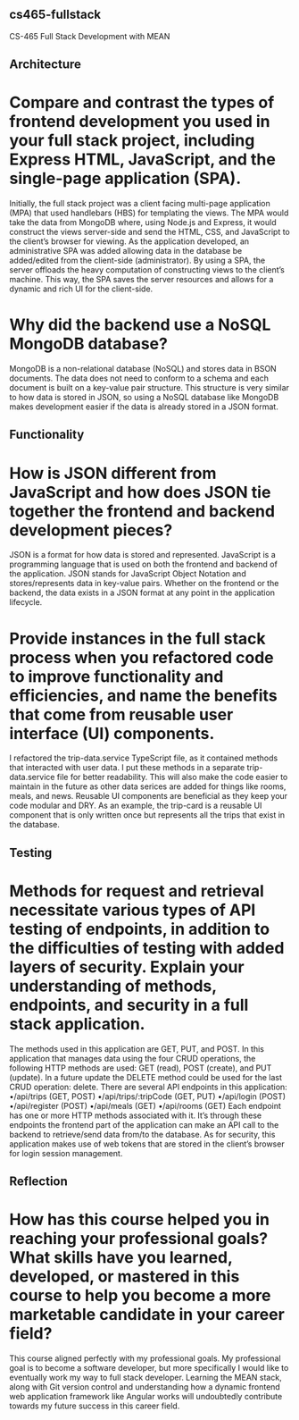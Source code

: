 ## cs465-fullstack
CS-465 Full Stack Development with MEAN


## Architecture
# Compare and contrast the types of frontend development you used in your full stack project, including Express HTML, JavaScript, and the single-page application (SPA).
Initially, the full stack project was a client facing multi-page application (MPA) that used handlebars (HBS) for templating the views. The MPA would take the data from MongoDB where, using Node.js and Express, it would construct the views server-side and send the HTML, CSS, and JavaScript to the client’s browser for viewing. As the application developed, an administrative SPA was added allowing data in the database be added/edited from the client-side (administrator). By using a SPA, the server offloads the heavy computation of constructing views to the client’s machine. This way, the SPA saves the server resources and allows for a dynamic and rich UI for the client-side.

# Why did the backend use a NoSQL MongoDB database?
MongoDB is a non-relational database (NoSQL) and stores data in BSON documents. The data does not need to conform to a schema and each document is built on a key-value pair structure. This structure is very similar to how data is stored in JSON, so using a NoSQL database like MongoDB makes development easier if the data is already stored in a JSON format.


## Functionality
# How is JSON different from JavaScript and how does JSON tie together the frontend and backend development pieces?
JSON is a format for how data is stored and represented. JavaScript is a programming language that is used on both the frontend and backend of the application. JSON stands for JavaScript Object Notation and stores/represents data in key-value pairs. Whether on the frontend or the backend, the data exists in a JSON format at any point in the application lifecycle.

# Provide instances in the full stack process when you refactored code to improve functionality and efficiencies, and name the benefits that come from reusable user interface (UI) components.
I refactored the trip-data.service TypeScript file, as it contained methods that interacted with user data. I put these methods in a separate trip-data.service file for better readability. This will also make the code easier to maintain in the future as other data serices are added for things like rooms, meals, and news. Reusable UI components are beneficial as they keep your code modular and DRY. As an example, the trip-card is a reusable UI component that is only written once but represents all the trips that exist in the database.


## Testing
# Methods for request and retrieval necessitate various types of API testing of endpoints, in addition to the difficulties of testing with added layers of security. Explain your understanding of methods, endpoints, and security in a full stack application.
The methods used in this application are GET, PUT, and POST. In this application that manages data using the four CRUD operations, the following HTTP methods are used: GET (read), POST (create), and PUT (update). In a future update the DELETE method could be used for the last CRUD operation: delete. There are several API endpoints in this application:
•/api/trips (GET, POST)
•/api/trips/:tripCode (GET, PUT)
•/api/login (POST)
•/api/register (POST)
•/api/meals (GET)
•/api/rooms (GET)
Each endpoint has one or more HTTP methods associated with it. It’s through these endpoints the frontend part of the application can make an API call to the backend to retrieve/send data from/to the database. As for security, this application makes use of web tokens that are stored in the client’s browser for login session management. 


## Reflection
# How has this course helped you in reaching your professional goals? What skills have you learned, developed, or mastered in this course to help you become a more marketable candidate in your career field?
This course aligned perfectly with my professional goals. My professional goal is to become a software developer, but more specifically I would like to eventually work my way to full stack developer. Learning the MEAN stack, along with Git version control and understanding how a dynamic frontend web application framework like Angular works will undoubtedly contribute towards my future success in this career field.